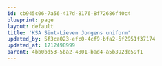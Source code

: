 ```yaml
---
id: cb945c06-7a56-417d-8176-8f72686f40c4
blueprint: page
layout: default
title: 'KSA Sint-Lieven Jongens uniform'
updated_by: 5f3ca023-efc0-4cf9-bfa2-5f2951f37174
updated_at: 1712498999
parent: 4bb0bd53-5ba2-4801-bad4-a5b392de59f1
---
```

